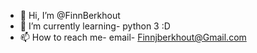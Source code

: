 - 👋 Hi, I’m @FinnBerkhout
- 🌱 I’m currently learning- python 3 :D
- 📫 How to reach me-
        email- Finnjberkhout@Gmail.com
        
        
        
    
